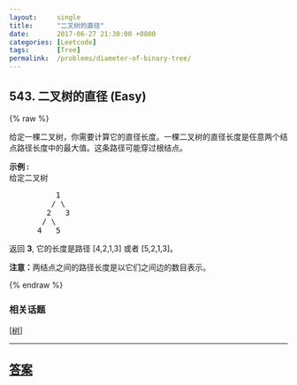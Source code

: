 ```yaml
---
layout:     single
title:      "二叉树的直径"
date:       2017-06-27 21:30:00 +0800
categories: [Leetcode]
tags:       [Tree]
permalink:  /problems/diameter-of-binary-tree/
---
```


## 543. 二叉树的直径 (Easy)

{% raw %}

<p>给定一棵二叉树，你需要计算它的直径长度。一棵二叉树的直径长度是任意两个结点路径长度中的最大值。这条路径可能穿过根结点。</p>

<p><strong>示例 :</strong><br />
给定二叉树</p>

<pre>
          1
         / \
        2   3
       / \     
      4   5    
</pre>

<p>返回&nbsp;<strong>3</strong>, 它的长度是路径 [4,2,1,3] 或者&nbsp;[5,2,1,3]。</p>

<p><strong>注意：</strong>两结点之间的路径长度是以它们之间边的数目表示。</p>

{% endraw %}

### 相关话题
  [[树](https://github.com/openset/leetcode/tree/master/tag/tree/README.md)]

---

## [答案](https://github.com/openset/leetcode/tree/master/problems/diameter-of-binary-tree)
